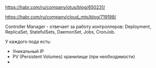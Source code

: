 https://habr.com/ru/company/otus/blog/650231/

https://habr.com/ru/company/cloud_mts/blog/719198/

Controller Manager - отвечает за работу контроллеров:
Deployment, ReplicaSet, StatefulSets, DaemonSet, Jobs, CronJob.

У каждого пода есть:
* Уникальный IP
* PV (Persistent Volumes) хранилище (при необходимости)
* 